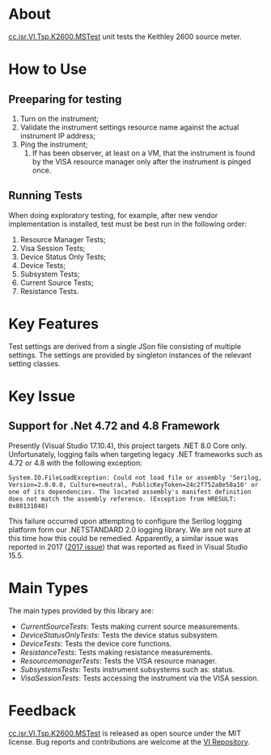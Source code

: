 # About

[cc.isr.VI.Tsp.K2600.MSTest] unit tests the Keithley 2600 source meter.

# How to Use

## Preeparing for testing

1. Turn on the instrument;
1. Validate the instrument settings resource name against the actual instrument IP address;
1. Ping the instrument;
    1. If has been observer, at least on a VM, that the instrument is found by the VISA resource manager only after the instrument is pinged once.

## Running Tests

When doing exploratory testing, for example, after new vendor implementation is installed, test must be best run in the following order:

1. Resource Manager Tests;
1. Visa Session Tests;
1. Device Status Only Tests;
1. Device Tests;
1. Subsystem Tests;
1. Current Source Tests;
1. Resistance Tests.

# Key Features

Test settings are derived from a single JSon file consisting of multiple settings. The settings are provided by singleton instances of the relevant setting classes.

# Key Issue

## Support for .Net 4.72 and 4.8 Framework

Presently (Visual Studio 17.10.4), this project targets .NET 8.0 Core only. Unfortunately, logging fails when targeting legacy .NET frameworks such as 4.72 or 4.8 with the following exception:

```
System.IO.FileLoadException: Could not load file or assembly 'Serilog, Version=2.0.0.0, Culture=neutral, PublicKeyToken=24c2f752a8e58a10' or one of its dependencies. The located assembly's manifest definition does not match the assembly reference. (Exception from HRESULT: 0x80131040)
```

This failure occurred upon attempting to configure the Serilog logging platform form our .NETSTANDARD 2.0 logging library. We are not sure at this time how this could be remedied. Apparently, a similar issue was reported in 2017 ([2017 issue]) that was reported as fixed in Visual Studio 15.5.

# Main Types

The main types provided by this library are:

* _CurrentSourceTests_: Tests making current source measurements.
* _DeviceStatusOnlyTests_: Tests the device status subsystem.
* _DeviceTests_: Tests the device core functions.
* _ResistanceTests_: Tests making resistance measurements.
* _ResourcemanagerTests_: Tests the VISA resource manager.
* _SubsystemsTests_: Tests instrument subsystems such as: status.
* _VisaSessionTests_: Tests accessing the instrument via the VISA session.
 
# Feedback

[cc.isr.VI.Tsp.K2600.MSTest] is released as open source under the MIT license.
Bug reports and contributions are welcome at the [VI Repository].

[VI Repository]: https://www.github.com/atecoder/ds.vi.ivi
[cc.isr.VI.Tsp.K2600.MSTest]: https://github.com/atecoder/dn.vi.ivi/src/vi/k2600/k2600.mstest

[2017 issue]: https://developercommunity.visualstudio.com/t/could-not-load-file-or-assembly-error-when-using-s/35539
